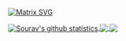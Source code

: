 
[![Matrix SVG](https://raw.githubusercontent.com/rodrigograca31/rodrigograca31/master/matrix.svg)](https://www.youtube.com/watch?v=SDkAGkd4NLc) 

<a href="https://github.com/theglitchh">
  <img align="center" src="https://github-readme-stats.vercel.app/api?username=theglitchh&show_icons=true&include_all_commits=true&theme=radical" alt="Sourav's github statistics" />
</a>
<a href="https://github.com/theglitchh">
  <img align="center" src="https://github-readme-stats.vercel.app/api/top-langs/?username=theglitchh&layout=compact&theme=radical" />
</a>

<a href="https://github.com/theglitchh">
  <img align="center" src="https://github-readme-stats.vercel.app/api/pin/?username=theglitchh&layout=compact&repo=theglitchh.github.io&theme=radical" />
</a>
